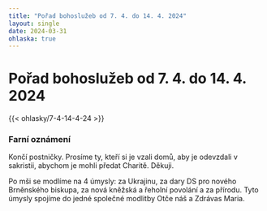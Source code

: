 ```yaml
---
title: "Pořad bohoslužeb od 7. 4. do 14. 4. 2024"
layout: single
date: 2024-03-31
ohlaska: true
---
```

# Pořad bohoslužeb od 7. 4. do 14. 4. 2024

{{< ohlasky/7-4-14-4-24 >}}

### Farní oznámení

Končí postničky. Prosíme ty, kteří si je vzali domů, aby je odevzdali v sakristii, abychom je mohli předat Charitě. Děkuji.

Po mši se modlíme na 4 úmysly: za Ukrajinu, za dary DS pro nového Brněnského biskupa, za nová kněžská a řeholní povolání a za přírodu. Tyto úmysly spojíme do jedné společné modlitby Otče náš a Zdrávas Maria.